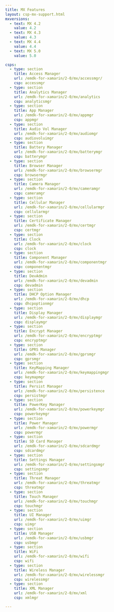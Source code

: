 ```yaml
---
title: MX Features
layout: csp-mx-support.html
mxversions:
  - text: MX 4.2
    value: 4.2
  - text: MX 4.3
    value: 4.3
  - text: MX 4.4
    value: 4.4
  - text: MX 5.0
    value: 5.0

csps:
  - type: section
    title: Access Manager
    url: /emdk-for-xamarin/2-0/mx/accessmgr/
    csp: accessmgr
  - type: section
    title: Analytics Manager
    url: /emdk-for-xamarin/2-0/mx/analytics
    csp: analyticsmgr
  - type: section
    title: App Manager
    url: /emdk-for-xamarin/2-0/mx/appmgr
    csp: appmgr
  - type: section
    title: Audio Vol Manager
    url: /emdk-for-xamarin/2-0/mx/audiomgr
    csp: audiovoluimgr
  - type: section
    title: Battery Manager
    url: /emdk-for-xamarin/2-0/mx/batterymgr
    csp: batterymgr
  - type: section
    title: Browser Manager
    url: /emdk-for-xamarin/2-0/mx/browsermgr
    csp: browsermgr
  - type: section
    title: Camera Manager
    url: /emdk-for-xamarin/2-0/mx/cameramgr
    csp: cameramgr
  - type: section
    title: Cellular Manager
    url: /emdk-for-xamarin/2-0/mx/cellularmgr
    csp: cellularmgr
  - type: section
    title: Certificate Manager
    url: /emdk-for-xamarin/2-0/mx/certmgr
    csp: certmgr
  - type: section
    title: Clock
    url: /emdk-for-xamarin/2-0/mx/clock
    csp: clock
  - type: section
    title: Component Manager
    url: /emdk-for-xamarin/2-0/mx/componentmgr
    csp: componentmgr
  - type: section
    title: DevAdmin 
    url: /emdk-for-xamarin/2-0/mx/devadmin
    csp: devadmin
  - type: section
    title: DHCP Option Manager 
    url: /emdk-for-xamarin/2-0/mx/dhcp
    csp: dhcpoptionmgr
  - type: section
    title: Display Manager 
    url: /emdk-for-xamarin/2-0/mx/displaymgr
    csp: displaymgr
  - type: section
    title: Encrypt Manager 
    url: /emdk-for-xamarin/2-0/mx/encryptmgr
    csp: encryptmgr
  - type: section
    title: GPRS Manager 
    url: /emdk-for-xamarin/2-0/mx/gprsmgr
    csp: gprsmgr
  - type: section
    title: KeyMapping Manager 
    url: /emdk-for-xamarin/2-0/mx/keymappingmgr
    csp: keymapmgr
  - type: section
    title: Persist Manager 
    url: /emdk-for-xamarin/2-0/mx/persistence
    csp: persistmgr
  - type: section
    title: PowerKey Manager 
    url: /emdk-for-xamarin/2-0/mx/powerkeymgr
    csp: powerkeymgr
  - type: section
    title: Power Manager 
    url: /emdk-for-xamarin/2-0/mx/powermgr
    csp: powermgr
  - type: section
    title: SD Card Manager 
    url: /emdk-for-xamarin/2-0/mx/sdcardmgr
    csp: sdcardmgr
  - type: section
    title: Settings Manager 
    url: /emdk-for-xamarin/2-0/mx/settingsmgr
    csp: settingsmgr
  - type: section
    title: Threat Manager 
    url: /emdk-for-xamarin/2-0/mx/threatmgr
    csp: threatmgr
  - type: section
    title: Touch Manager 
    url: /emdk-for-xamarin/2-0/mx/touchmgr
    csp: touchmgr
  - type: section
    title: UI Manager 
    url: /emdk-for-xamarin/2-0/mx/uimgr
    csp: uimgr
  - type: section
    title: USB Manager 
    url: /emdk-for-xamarin/2-0/mx/usbmgr
    csp: usbmgr
  - type: section
    title: WiFi 
    url: /emdk-for-xamarin/2-0/mx/wifi
    csp: wifi
  - type: section
    title: Wireless Manager 
    url: /emdk-for-xamarin/2-0/mx/wirelessmgr
    csp: wirelessmgr
  - type: section
    title: XML Manager 
    url: /emdk-for-xamarin/2-0/mx/xml
    csp: xmlmgr

---
```

 